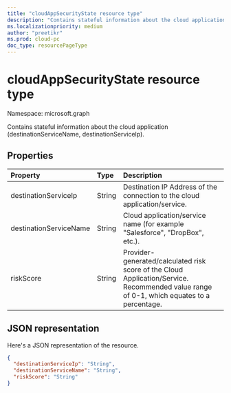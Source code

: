 ```yaml
---
title: "cloudAppSecurityState resource type"
description: "Contains stateful information about the cloud application (destinationServiceName, destinationServiceIp)."
ms.localizationpriority: medium
author: "preetikr"
ms.prod: cloud-pc
doc_type: resourcePageType
---
```


# cloudAppSecurityState resource type

Namespace: microsoft.graph

Contains stateful information about the cloud application (destinationServiceName, destinationServiceIp).

## Properties

| Property     | Type        | Description |
|:-------------|:------------|:------------|
|destinationServiceIp|String|Destination IP Address of the connection to the cloud application/service.|
|destinationServiceName|String|Cloud application/service name (for example "Salesforce", "DropBox", etc.).|
|riskScore|String|Provider-generated/calculated risk score of the Cloud Application/Service. Recommended value range of 0-1, which equates to a percentage.|

## JSON representation

Here's a JSON representation of the resource.

<!-- {
  "blockType": "resource",
  "optionalProperties": [

  ],
  "@odata.type": "microsoft.graph.cloudAppSecurityState"
}-->

```json
{
  "destinationServiceIp": "String",
  "destinationServiceName": "String",
  "riskScore": "String"
}

```

<!-- uuid: 8fcb5dbc-d5aa-4681-8e31-b001d5168d79
2015-10-25 14:57:30 UTC -->
<!-- {
  "type": "#page.annotation",
  "description": "cloudAppSecurityState resource",
  "keywords": "",
  "section": "documentation",
  "tocPath": ""
}-->

